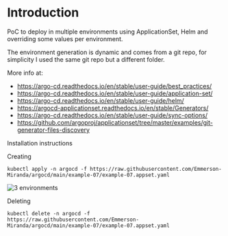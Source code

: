 # Introduction
PoC to deploy in multiple environments using ApplicationSet, Helm and overriding some values per environment.

The environment generation is dynamic and comes from a git repo, for simplicity I used the same git repo but a different folder.

More info at: 
- https://argo-cd.readthedocs.io/en/stable/user-guide/best_practices/
- https://argo-cd.readthedocs.io/en/stable/user-guide/application-set/
- https://argo-cd.readthedocs.io/en/stable/user-guide/helm/
- https://argocd-applicationset.readthedocs.io/en/stable/Generators/
- https://argo-cd.readthedocs.io/en/stable/user-guide/sync-options/
- https://github.com/argoproj/applicationset/tree/master/examples/git-generator-files-discovery


Installation instructions

Creating

```
kubectl apply -n argocd -f https://raw.githubusercontent.com/Emmerson-Miranda/argocd/main/example-07/example-07.appset.yaml
```
![3 environments](./example-07.png)

Deleting

```
kubectl delete -n argocd -f https://raw.githubusercontent.com/Emmerson-Miranda/argocd/main/example-07/example-07.appset.yaml
```